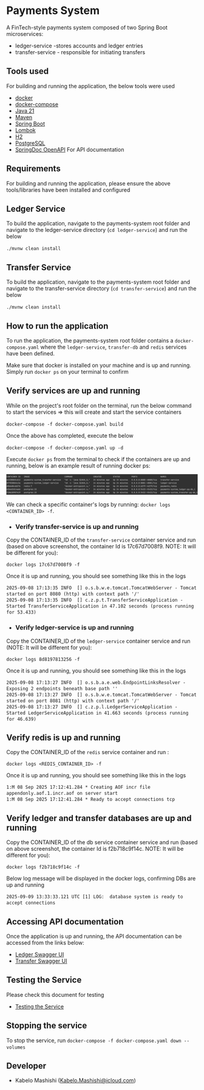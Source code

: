 # Payments System

A FinTech-style payments system composed of two Spring Boot microservices:
* ledger-service -stores accounts and ledger entries
* transfer-service - responsible for initiating transfers


## Tools used
For building and running the application, the below tools were used

- [docker](https://www.docker.com/get-started/)
- [docker-compose](https://docs.docker.com/compose/install/)
- [Java 21](https://www.oracle.com/java/technologies/javase/jdk21-archive-downloads.html)
- [Maven](https://maven.apache.org/install.html)
- [Spring Boot](https://spring.io/)
- [Lombok](https://projectlombok.org/)
- [H2](https://www.h2database.com/html/main.html)
- [PostgreSQL](https://www.postgresql.org/)
- [SpringDoc OpenAPI](https://springdoc.org/v2/) For API documentation

## Requirements
For building and running the application, please ensure the above tools/libraries have been installed and configured


## Ledger Service
To build the application, navigate to the payments-system root folder and navigate to the ledger-service directory (`cd ledger-service`) and run the below

`./mvnw clean install`

## Transfer Service
To build the application, navigate to the payments-system root folder and navigate to the transfer-service directory (`cd transfer-service`) and run the below

`./mvnw clean install`

## How to run the application
To run the application, the payments-system root folder contains a `docker-compose.yaml` where the `ledger-service`, `transfer-db` and `redis` services have been defined.

Make sure that docker is installed on your machine and is up and running. Simply run `docker ps` on your terminal to confirm

## Verify services are up and running
While on the project's root folder on the terminal, run the below command to start the services => this will create and start the service containers

`docker-compose -f docker-compose.yaml build`

Once the above has completed, execute the below

`docker-compose -f docker-compose.yaml up -d`

Execute `docker ps` from the terminal to check if the containers are up and running, below is an example result of running docker ps:

![img_2.png](img_2.png)

We can check a specific container's logs by running: `docker logs <CONTAINER_ID> -f`.

* ### Verify transfer-service  is up and running

Copy the CONTAINER_ID of the `transfer-service` container service and run (based on above screenshot, the container Id is 17c67d7008f9. NOTE: It will be different for you):
```
docker logs 17c67d7008f9 -f 
```

Once it is up and running, you should see something like this in the logs

```
2025-09-08 17:13:35 INFO  [] o.s.b.w.e.tomcat.TomcatWebServer - Tomcat started on port 8080 (http) with context path '/'
2025-09-08 17:13:35 INFO  [] c.z.p.t.TransferServiceApplication - Started TransferServiceApplication in 47.102 seconds (process running for 53.433)
```

* ### Verify ledger-service  is up and running

Copy the CONTAINER_ID of the `ledger-service` container service and run (NOTE: It will be different for you):
```
docker logs 8d8197813256 -f 
```

Once it is up and running, you should see something like this in the logs

```
2025-09-08 17:13:27 INFO  [] o.s.b.a.e.web.EndpointLinksResolver - Exposing 2 endpoints beneath base path ''
2025-09-08 17:13:27 INFO  [] o.s.b.w.e.tomcat.TomcatWebServer - Tomcat started on port 8081 (http) with context path '/'
2025-09-08 17:13:27 INFO  [] c.z.p.l.LedgerServiceApplication - Started LedgerServiceApplication in 41.663 seconds (process running for 46.639)
```

## Verify redis is up and running

Copy the CONTAINER_ID of the `redis` service container and run :
```
docker logs <REDIS_CONTAINER_ID> -f 
```

Once it is up and running, you should see something like this in the logs
```
1:M 08 Sep 2025 17:12:41.284 * Creating AOF incr file appendonly.aof.1.incr.aof on server start
1:M 08 Sep 2025 17:12:41.284 * Ready to accept connections tcp
```


## Verify ledger and transfer databases are up and running 

Copy the CONTAINER_ID of the db service container service and run (based on above screenshot, the container Id is f2b718c9f14c. NOTE: It will be different for you):
```
docker logs f2b718c9f14c -f 
```

Below log message will be displayed in the docker logs, confirming DBs are up and running

```
2025-09-09 13:33:33.121 UTC [1] LOG:  database system is ready to accept connections
```

## Accessing API documentation
Once the application is up and running, the API documentation can be accessed from the links below:

* [Ledger Swagger UI](http://localhost:8080/swagger-ui/index.html)
* [Transfer Swagger UI](http://localhost:8081/swagger-ui/index.html)

## Testing the Service
Please check this document for testing
- [Testing the Service](TESTING.md)

## Stopping the service

To stop the service, run `docker-compose -f docker-compose.yaml down --volumes`

## Developer
* Kabelo Mashishi ([Kabelo.Mashishi@icloud.com](Kabelo.Mashishi@icloud.com))
